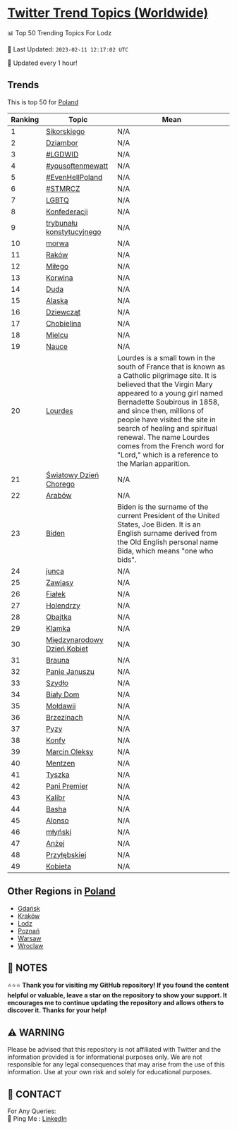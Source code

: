 [Twitter Trend Topics (Worldwide)](https://github.com/ErcinDedeoglu/Twitter-Trend-Topics)
==========


📊 Top 50 Trending Topics For Lodz

📆 Last Updated: `2023-02-11 12:17:02 UTC`

🔧 Updated every 1 hour!


## Trends

This is top 50 for [Poland](</Poland>)

| Ranking | Topic | Mean |
| ------- | ------------ | ------------ |
| 1 | [Sikorskiego](http://twitter.com/search?q=Sikorskiego) | N/A |
| 2 | [Dziambor](http://twitter.com/search?q=Dziambor) | N/A |
| 3 | [#LGDWID](http://twitter.com/search?q=%23LGDWID) | N/A |
| 4 | [#yousoftenmewatt](http://twitter.com/search?q=%23yousoftenmewatt) | N/A |
| 5 | [#EvenHellPoland](http://twitter.com/search?q=%23EvenHellPoland) | N/A |
| 6 | [#STMRCZ](http://twitter.com/search?q=%23STMRCZ) | N/A |
| 7 | [LGBTQ](http://twitter.com/search?q=LGBTQ) | N/A |
| 8 | [Konfederacji](http://twitter.com/search?q=Konfederacji) | N/A |
| 9 | [trybunału konstytucyjnego](http://twitter.com/search?q=trybuna%c5%82u+konstytucyjnego) | N/A |
| 10 | [morwa](http://twitter.com/search?q=morwa) | N/A |
| 11 | [Raków](http://twitter.com/search?q=Rak%c3%b3w) | N/A |
| 12 | [Miłego](http://twitter.com/search?q=Mi%c5%82ego) | N/A |
| 13 | [Korwina](http://twitter.com/search?q=Korwina) | N/A |
| 14 | [Duda](http://twitter.com/search?q=Duda) | N/A |
| 15 | [Alaską](http://twitter.com/search?q=Alask%c4%85) | N/A |
| 16 | [Dziewcząt](http://twitter.com/search?q=Dziewcz%c4%85t) | N/A |
| 17 | [Chobielina](http://twitter.com/search?q=Chobielina) | N/A |
| 18 | [Mielcu](http://twitter.com/search?q=Mielcu) | N/A |
| 19 | [Nauce](http://twitter.com/search?q=Nauce) | N/A |
| 20 | [Lourdes](http://twitter.com/search?q=Lourdes) | Lourdes is a small town in the south of France that is known as a Catholic pilgrimage site. It is believed that the Virgin Mary appeared to a young girl named Bernadette Soubirous in 1858, and since then, millions of people have visited the site in search of healing and spiritual renewal. The name Lourdes comes from the French word for "Lord," which is a reference to the Marian apparition. |
| 21 | [Światowy Dzień Chorego](http://twitter.com/search?q=%c5%9awiatowy+Dzie%c5%84+Chorego) | N/A |
| 22 | [Arabów](http://twitter.com/search?q=Arab%c3%b3w) | N/A |
| 23 | [Biden](http://twitter.com/search?q=Biden) | Biden is the surname of the current President of the United States, Joe Biden. It is an English surname derived from the Old English personal name Bida, which means "one who bids". |
| 24 | [junca](http://twitter.com/search?q=junca) | N/A |
| 25 | [Zawiasy](http://twitter.com/search?q=Zawiasy) | N/A |
| 26 | [Fiałek](http://twitter.com/search?q=Fia%c5%82ek) | N/A |
| 27 | [Holendrzy](http://twitter.com/search?q=Holendrzy) | N/A |
| 28 | [Obajtka](http://twitter.com/search?q=Obajtka) | N/A |
| 29 | [Klamka](http://twitter.com/search?q=Klamka) | N/A |
| 30 | [Międzynarodowy Dzień Kobiet](http://twitter.com/search?q=Mi%c4%99dzynarodowy+Dzie%c5%84+Kobiet) | N/A |
| 31 | [Brauna](http://twitter.com/search?q=Brauna) | N/A |
| 32 | [Panie Januszu](http://twitter.com/search?q=Panie+Januszu) | N/A |
| 33 | [Szydło](http://twitter.com/search?q=Szyd%c5%82o) | N/A |
| 34 | [Biały Dom](http://twitter.com/search?q=Bia%c5%82y+Dom) | N/A |
| 35 | [Mołdawii](http://twitter.com/search?q=Mo%c5%82dawii) | N/A |
| 36 | [Brzezinach](http://twitter.com/search?q=Brzezinach) | N/A |
| 37 | [Pyzy](http://twitter.com/search?q=Pyzy) | N/A |
| 38 | [Konfy](http://twitter.com/search?q=Konfy) | N/A |
| 39 | [Marcin Oleksy](http://twitter.com/search?q=Marcin+Oleksy) | N/A |
| 40 | [Mentzen](http://twitter.com/search?q=Mentzen) | N/A |
| 41 | [Tyszka](http://twitter.com/search?q=Tyszka) | N/A |
| 42 | [Pani Premier](http://twitter.com/search?q=Pani+Premier) | N/A |
| 43 | [Kalibr](http://twitter.com/search?q=Kalibr) | N/A |
| 44 | [Basha](http://twitter.com/search?q=Basha) | N/A |
| 45 | [Alonso](http://twitter.com/search?q=Alonso) | N/A |
| 46 | [młyński](http://twitter.com/search?q=m%c5%82y%c5%84ski) | N/A |
| 47 | [Anżej](http://twitter.com/search?q=An%c5%bcej) | N/A |
| 48 | [Przyłębskiej](http://twitter.com/search?q=Przy%c5%82%c4%99bskiej) | N/A |
| 49 | [Kobieta](http://twitter.com/search?q=Kobieta) | N/A |



## Other Regions in [Poland](</Poland>)

* [Gdańsk](</Poland/Gdańsk.md>)
* [Kraków](</Poland/Kraków.md>)
* [Lodz](</Poland/Lodz.md>)
* [Poznań](</Poland/Poznań.md>)
* [Warsaw](</Poland/Warsaw.md>)
* [Wroclaw](</Poland/Wroclaw.md>)



## 📝 NOTES

⭐⭐⭐ **Thank you for visiting my GitHub repository! If you found the content helpful or valuable, leave a star on the repository to show your support. It encourages me to continue updating the repository and allows others to discover it. Thanks for your help!**


## ⚠️ WARNING

Please be advised that this repository is not affiliated with Twitter and the information provided is for informational purposes only. We are not responsible for any legal consequences that may arise from the use of this information. Use at your own risk and solely for educational purposes.


## 📨 CONTACT

 For Any Queries:  
            🏓 Ping Me : [LinkedIn](https://www.linkedin.com/in/ercindedeoglu/)
